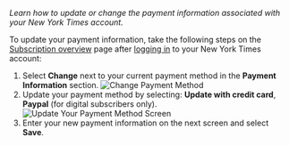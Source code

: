_Learn how to update or change the payment information associated with your New York Times account._

To update your payment information, take the following steps on the [Subscription overview](https://myaccount.nytimes.com/seg/subscription) page after [logging in](https://help.nytimes.com/hc/en-us/articles/115010905707-Log-in-to-your-New-York-Times-Account) to your New York Times account:

1.  Select **Change** next to your current payment method in the **Payment Information** section. ![Change Payment Method](https://help.nytimes.com/hc/article_attachments/4418056732692/Screen_Shot_2022-02-01_at_5_41_28_PM.png)
2.  Update your payment method by selecting: **Update with credit card**, **Paypal** (for digital subscribers only).  ![Update Your Payment Method Screen](https://help.nytimes.com/hc/article_attachments/4414927865876/Screen_Shot_2022-01-02_at_3_45_40_PM.png)
3.  Enter your new payment information on the next screen and select **Save**.
